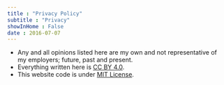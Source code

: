 ```yaml
---
title : "Privacy Policy"
subtitle : "Privacy"
showInHome : False
date : 2016-07-07
---
```


* Any and all opinions listed here are my own and not representative of my employers; future, past and present.
* Everything written here is <a href="http://creativecommons.org/licenses/by/4.0/?ref=chooser-v1" target="_blank" rel="license noopener noreferrer">CC BY 4.0</a>.
* This website code is under <a href="https://codeberg.org/niharokz/nihar.page/raw/commit/492019171841fcf393a5618120e81191cf934ac6/LICENSE" target="_blank" rel="license noopener noreferrer">MIT License</a>.
